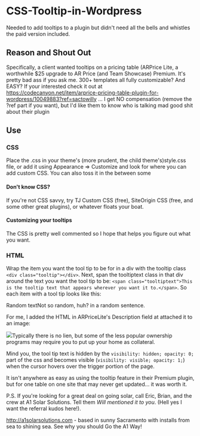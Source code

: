 # CSS-Tooltip-in-Wordpress
Needed to add tooltips to a plugin but didn't need all the bells and whistles the paid version included.

## Reason and Shout Out 
Specifically, a client wanted tooltips on a pricing table (ARPrice Lite, a worthwhile $25 upgrade to AR Price (and Team Showcase) Premium. It's pretty bad ass if you ask me. 300+ templates all fully customizable? And EASY? If your interested check it out at https://codecanyon.net/item/arprice-pricing-table-plugin-for-wordpress/10049883?ref=sactowilly ... I get NO compensation (remove the ?ref part if you want), but I'd like them to know who is talking mad good shit about their plugin

## Use 
### CSS 
Place the .css in your theme's (more prudent, the child theme's)style.css file, or add it using Appearance => Customize and look for where you can add custom CSS. You can also toss it in the <head></head> between some <style></style>
#### Don't know CSS? 
If you're not CSS savvy, try TJ Custom CSS (free), SiteOrigin CSS (free, and some other great plugins), or whatever floats your boat.
#### Customizing your tooltips 
The CSS is pretty well commented so I hope that helps you figure out what you want.
### HTML 
Wrap the item you want the tool tip to be for in a div with the tooltip class `<div class="tooltip"></div>`. Next, span the tooltiptext class in that div around the text you want the tool tip to be: `<span class="tooltiptext">This is the tooltip text that appears wherever you want it to.</span>`.
So each item with a tool tip looks like this:

<p><div class="tooltip">Random text<span class="tooltiptext">Not so random, huh?</span> in a random sentence.</div>

For me, I added the HTML in ARPriceLite's Description field at attached it to an image:

<div class="tooltip"><img src="http://a1solarsolutions.com/wp-content/uploads/2019/10/checkmark-e1571034086101.png"><span class="tooltiptext">Typically there is no lien, but some of the less popular ownership programs may require you to put up your home as collateral.</span></div>

Mind you, the tool tip text is hidden by the `visibility: hidden; opacity: 0;` part of the css and becomes visible (`visibility: visible; opacity: 1;`) when the cursor hovers over the trigger portion of the page.

It isn't anywhere as easy as using the tooltip feature in their Premium plugin, but for one table on one site that may never get updated... it was worth it.

P.S. If you're looking for a great deal on going solar, call Eric, Brian, and the crew at A1 Solar Solutions. Tell them *_Will mentioned it to you_*. (Hell yes I want the referral kudos here!). 

http://a1solarsolutions.com - based in sunny Sacramento with installs from sea to shining sea. See why you should Go the A1 Way!
